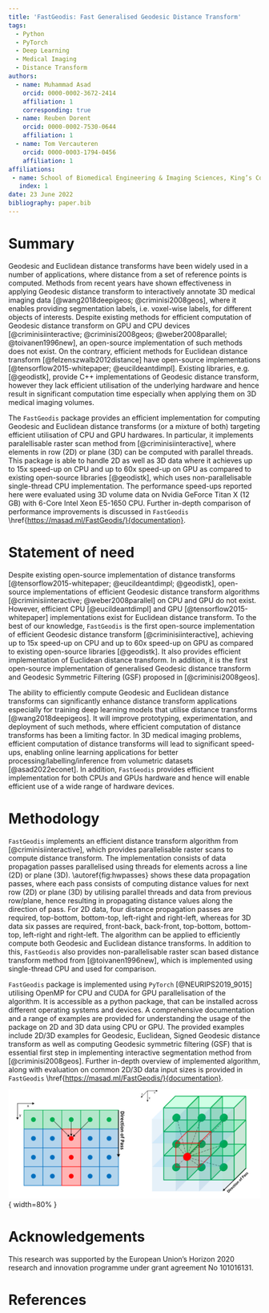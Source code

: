 ```yaml
---
title: 'FastGeodis: Fast Generalised Geodesic Distance Transform'
tags:
  - Python
  - PyTorch
  - Deep Learning
  - Medical Imaging
  - Distance Transform
authors:
  - name: Muhammad Asad
    orcid: 0000-0002-3672-2414
    affiliation: 1
    corresponding: true
  - name: Reuben Dorent
    orcid: 0000-0002-7530-0644
    affiliation: 1
  - name: Tom Vercauteren
    orcid: 0000-0003-1794-0456
    affiliation: 1
affiliations:
 - name: School of Biomedical Engineering & Imaging Sciences, King’s College London, UK
   index: 1
date: 23 June 2022
bibliography: paper.bib
---
```


# Summary 

  
Geodesic and Euclidean distance transforms have been widely used in a number of applications, where distance from a set of reference points is computed. Methods from recent years have shown effectiveness in applying Geodesic distance transform to interactively annotate 3D medical imaging data [@wang2018deepigeos; @criminisi2008geos], where it enables providing segmentation labels, i.e. voxel-wise labels, for different objects of interests. Despite existing methods for efficient computation of Geodesic distance transform on GPU and CPU devices [@criminisiinteractive; @criminisi2008geos; @weber2008parallel; @toivanen1996new], an open-source implementation of such methods does not exist. 
On the contrary, efficient methods for Euclidean distance transform [@felzenszwalb2012distance] have open-source implementations [@tensorflow2015-whitepaper; @eucildeantdimpl]. Existing libraries, e.g. [@geodistk], provide C++ implementations of Geodesic distance transform, however they lack efficient utilisation of the underlying hardware and hence result in significant computation time especially when applying them on 3D medical imaging volumes.  

The `FastGeodis` package provides an efficient implementation for computing Geodesic and Euclidean distance transforms (or a mixture of both) targeting efficient utilisation of CPU and GPU hardwares. In particular, it implements paralellisable raster scan method from [@criminisiinteractive], where elements in row (2D) or plane (3D) can be computed with parallel threads. This package is able to handle 2D as well as 3D data where it achieves up to 15x speed-up on CPU and up to 60x speed-up on GPU as compared to existing open-source libraries [@geodistk], which uses non-parallelisable single-thread CPU implementation. The performance speed-ups reported here were evaluated using 3D volume data on Nvidia GeForce Titan X (12 GB) with 6-Core Intel Xeon E5-1650 CPU. Further in-depth comparison of performance improvements is discussed in `FastGeodis` \href{https://masad.ml/FastGeodis/}{documentation}.

# Statement of need 
 
Despite existing open-source implementation of distance transforms [@tensorflow2015-whitepaper; @eucildeantdimpl; @geodistk], open-source implementations of efficient Geodesic distance transform algorithms [@criminisiinteractive; @weber2008parallel] on CPU and GPU do not exist. However, efficient CPU [@eucildeantdimpl] and GPU [@tensorflow2015-whitepaper] implementations exist for Euclidean distance transform. To the best of our knowledge, `FastGeodis` is the first open-source implementation of efficient Geodesic distance transform [@criminisiinteractive], achieving up to 15x speed-up on CPU and up to 60x speed-up on GPU as compared to existing open-source libraries [@geodistk]. It also provides efficient implementation of Euclidean distance transform. In addition, it is the first open-source implementation of generalised Geodesic distance transform and Geodesic Symmetric Filtering (GSF) proposed in [@criminisi2008geos]. 
  

The ability to efficiently compute Geodesic and Euclidean distance transforms can significantly enhance distance transform applications especially for training deep learning models that utilise distance transforms [@wang2018deepigeos]. It will improve prototyping, experimentation, and deployment of such methods, where efficient computation of distance transforms has been a limiting factor. In 3D medical imaging problems, efficient computation of distance transforms will lead to significant speed-ups, enabling online learning applications for better processing/labelling/inference from volumetric datasets [@asad2022econet].  In addition, `FastGeodis` provides efficient implementation for both CPUs and GPUs hardware and hence will enable efficient use of a wide range of hardware devices. 

  
# Methodology 


`FastGeodis` implements an efficient distance transform algorithm from [@criminisiinteractive], which provides parallelisable raster scans to compute distance transform. The implementation consists of data propagation passes parallelised using threads for elements across a line (2D) or plane (3D). \autoref{fig:hwpasses} shows these data propagation passes, where each pass consists of computing distance values for next row (2D) or plane (3D) by utilising parallel threads and data from previous row/plane, hence resulting in propagating distance values along the direction of pass. For 2D data, four distance propagation passes are required, top-bottom, bottom-top, left-right and right-left, whereas for 3D data six passes are required, front-back, back-front, top-bottom, bottom-top, left-right and right-left. The algorithm can be applied to efficiently compute both Geodesic and Euclidean distance transforms. In addition to this, `FastGeodis` also provides non-parallelisable raster scan based distance transform method from [@toivanen1996new], which is implemented using single-thread CPU and used for comparison.


`FastGeodis` package is implemented using `PyTorch` [@NEURIPS2019_9015] utilising OpenMP for CPU and CUDA for GPU parallelisation of the algorithm. It is accessible as a python package, that can be installed across different operating systems and devices. A comprehensive documentation and a range of examples are provided for understanding the usage of the package on 2D and 3D data using CPU or GPU. The provided examples include 2D/3D examples for Geodesic, Euclidean, Signed Geodesic distance transform as well as computing Geodesic symmetric filtering (GSF) that is essential first step in implementing interactive segmentation method from [@criminisi2008geos]. Further in-depth overview of implemented algorithm, along with evaluation on common 2D/3D data input sizes is provided in `FastGeodis` \href{https://masad.ml/FastGeodis/}{documentation}.

  

![Raster scan data propagation passes in FastGeodis.\label{fig:hwpasses}](FastGeodis.png){ width=80% } 

# Acknowledgements

This research was supported by the European Union’s Horizon 2020 research and innovation programme under grant agreement No 101016131. 

# References